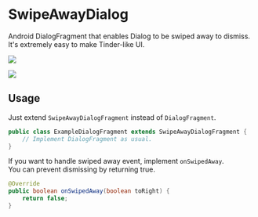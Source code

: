 # SwipeAwayDialog
Android DialogFragment that enables Dialog to be swiped away to dismiss.  
It's extremely easy to make Tinder-like UI.

![](https://raw.githubusercontent.com/wiki/kakajika/SwipeAwayDialog/images/octocats.gif)

![](https://raw.githubusercontent.com/wiki/kakajika/SwipeAwayDialog/images/dialogs.gif)

## Usage

Just extend `SwipeAwayDialogFragment` instead of `DialogFragment`.

```java
public class ExampleDialogFragment extends SwipeAwayDialogFragment {
    // Implement DialogFragment as usual.
}
```

If you want to handle swiped away event, implement `onSwipedAway`.  
You can prevent dismissing by returning true.

```java
@Override
public boolean onSwipedAway(boolean toRight) {
    return false;
}
```
